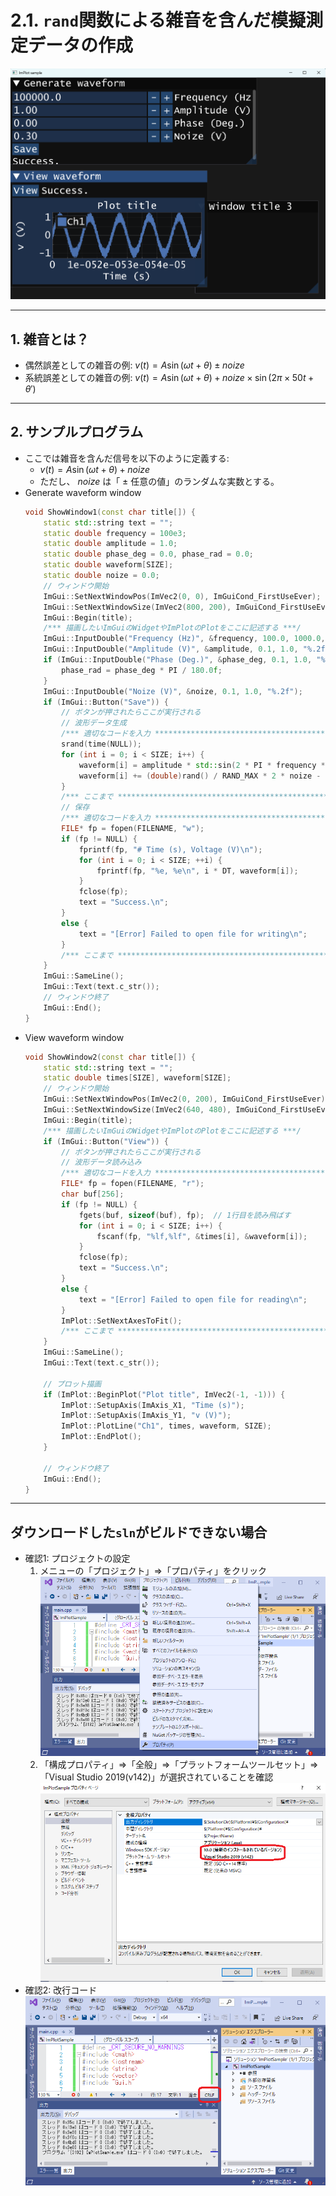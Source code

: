# 2.1. `rand`関数による雑音を含んだ模擬測定データの作成

![完成イメージ](./images/signal_01.png)

---

## 1. 雑音とは？
- 偶然誤差としての雑音の例: $v(t)=A \sin(\omega t + \theta) \pm noize$
- 系統誤差としての雑音の例: $v(t)=A \sin(\omega t + \theta) + noize\times\sin(2\pi\times 50 t+\theta')$

---

## 2. サンプルプログラム
- ここでは雑音を含んだ信号を以下のように定義する:
  - $v(t)=A \sin(\omega t + \theta) + noize$
  - ただし、 $noize$ は「 $\pm$ 任意の値」のランダムな実数とする。
- Generate waveform window
	```cpp
	void ShowWindow1(const char title[]) {
	    static std::string text = "";
	    static double frequency = 100e3;
	    static double amplitude = 1.0;
	    static double phase_deg = 0.0, phase_rad = 0.0;
	    static double waveform[SIZE];
 	    static double noize = 0.0;
	    // ウィンドウ開始
	    ImGui::SetNextWindowPos(ImVec2(0, 0), ImGuiCond_FirstUseEver);
	    ImGui::SetNextWindowSize(ImVec2(800, 200), ImGuiCond_FirstUseEver);
	    ImGui::Begin(title);
	    /*** 描画したいImGuiのWidgetやImPlotのPlotをここに記述する ***/
	    ImGui::InputDouble("Frequency (Hz)", &frequency, 100.0, 1000.0, "%.1f");
	    ImGui::InputDouble("Amplitude (V)", &amplitude, 0.1, 1.0, "%.2f");
	    if (ImGui::InputDouble("Phase (Deg.)", &phase_deg, 0.1, 1.0, "%.2f")) {
	        phase_rad = phase_deg * PI / 180.0f;
	    }
	    ImGui::InputDouble("Noize (V)", &noize, 0.1, 1.0, "%.2f");
	    if (ImGui::Button("Save")) {
	        // ボタンが押されたらここが実行される
	        // 波形データ生成
 			/*** 適切なコードを入力 *************************************************/
	        srand(time(NULL));
	        for (int i = 0; i < SIZE; i++) {
	            waveform[i] = amplitude * std::sin(2 * PI * frequency * i * DT + phase_rad);
	            waveform[i] += (double)rand() / RAND_MAX * 2 * noize - noize;
	        }
 			/*** ここまで *************************************************/
	        // 保存
 			/*** 適切なコードを入力 *************************************************/
	        FILE* fp = fopen(FILENAME, "w");
	        if (fp != NULL) {
	            fprintf(fp, "# Time (s), Voltage (V)\n");
	            for (int i = 0; i < SIZE; ++i) {
	                fprintf(fp, "%e, %e\n", i * DT, waveform[i]);
	            }
	            fclose(fp);
	            text = "Success.\n";
	        }
	        else {
	            text = "[Error] Failed to open file for writing\n";
	        }
 			/*** ここまで *************************************************/
	    }
	    ImGui::SameLine();
	    ImGui::Text(text.c_str());
	    // ウィンドウ終了
	    ImGui::End();
	}
	```
- View waveform window
	```cpp
	void ShowWindow2(const char title[]) {
	    static std::string text = "";
	    static double times[SIZE], waveform[SIZE];
	    // ウィンドウ開始
	    ImGui::SetNextWindowPos(ImVec2(0, 200), ImGuiCond_FirstUseEver);
	    ImGui::SetNextWindowSize(ImVec2(640, 480), ImGuiCond_FirstUseEver);
	    ImGui::Begin(title);
	    /*** 描画したいImGuiのWidgetやImPlotのPlotをここに記述する ***/
	    if (ImGui::Button("View")) {
	        // ボタンが押されたらここが実行される
 			// 波形データ読み込み
	        /*** 適切なコードを入力 *************************************************/
	        FILE* fp = fopen(FILENAME, "r");
	        char buf[256];
	        if (fp != NULL) {
	            fgets(buf, sizeof(buf), fp);  // 1行目を読み飛ばす
	            for (int i = 0; i < SIZE; i++) {
	                fscanf(fp, "%lf,%lf", &times[i], &waveform[i]);
	            }
	            fclose(fp);
	            text = "Success.\n";
	        }
	        else {
	            text = "[Error] Failed to open file for reading\n";
	        }
	        ImPlot::SetNextAxesToFit();
	        /*** ここまで *************************************************/
	    }
	    ImGui::SameLine();
	    ImGui::Text(text.c_str());
	
	    // プロット描画
	    if (ImPlot::BeginPlot("Plot title", ImVec2(-1, -1))) {
	        ImPlot::SetupAxis(ImAxis_X1, "Time (s)");
	        ImPlot::SetupAxis(ImAxis_Y1, "v (V)");
	        ImPlot::PlotLine("Ch1", times, waveform, SIZE);
	        ImPlot::EndPlot();
	    }
	    
	    // ウィンドウ終了
	    ImGui::End();
	}
	```
---
## ダウンロードした`sln`がビルドできない場合

- 確認1: プロジェクトの設定
  1. メニューの「プロジェクト」⇒「プロパティ」をクリック
    ![VSのメニュー](./images/vs_10.png)
  1. 「構成プロパティ」⇒「全般」⇒「プラットフォームツールセット」⇒「Visual Studio 2019(v142)」が選択されていることを確認
    ![プロジェクトのプロパティ](./images/vs_11.png)
- 確認2: 改行コード
    ![ソースファイルの改行コード](./images/vs_12.png)
